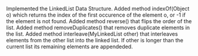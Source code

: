 Implemented the LinkedList Data Structure. 
Added method indexOf(Object o) which returns the index of the first occurence of the element o, or -1 if the element is not found.
Added method reverse() that flips the order of the list.
Added method removeDuplicates() that removes duplicate elements in the list.
Added method interleave(MyLinkedList<AnyType> other) that interleaves elements from the other list into the linked list. If other is longer than the current list its remaining elements are appendeded.
